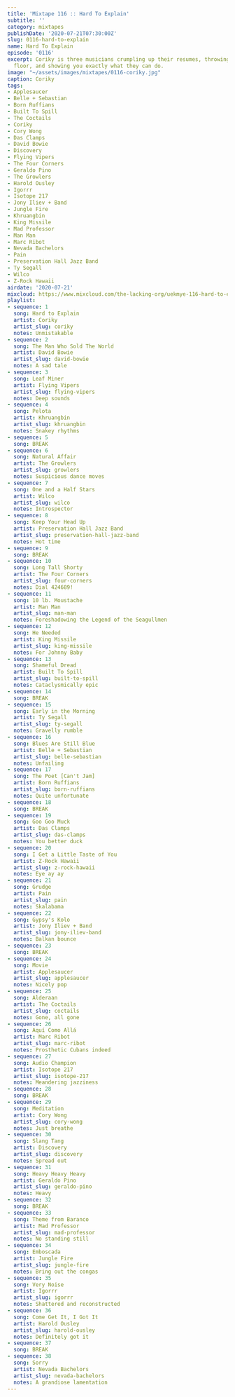 ```yaml
---
title: 'Mixtape 116 :: Hard To Explain'
subtitle: ''
category: mixtapes
publishDate: '2020-07-21T07:30:00Z'
slug: 0116-hard-to-explain
name: Hard To Explain
episode: '0116'
excerpt: Coriky is three musicians crumpling up their resumes, throwing them to the
  floor, and showing you exactly what they can do.
image: "~/assets/images/mixtapes/0116-coriky.jpg"
caption: Coriky
tags:
- Applesaucer
- Belle + Sebastian
- Born Ruffians
- Built To Spill
- The Coctails
- Coriky
- Cory Wong
- Das Clamps
- David Bowie
- Discovery
- Flying Vipers
- The Four Corners
- Geraldo Pino
- The Growlers
- Harold Ousley
- Igorrr
- Isotope 217
- Jony Iliev + Band
- Jungle Fire
- Khruangbin
- King Missile
- Mad Professor
- Man Man
- Marc Ribot
- Nevada Bachelors
- Pain
- Preservation Hall Jazz Band
- Ty Segall
- Wilco
- Z-Rock Hawaii
airdate: '2020-07-21'
mixcloud: https://www.mixcloud.com/the-lacking-org/uekmye-116-hard-to-explain/
playlist:
- sequence: 1
  song: Hard to Explain
  artist: Coriky
  artist_slug: coriky
  notes: Unmistakable
- sequence: 2
  song: The Man Who Sold The World
  artist: David Bowie
  artist_slug: david-bowie
  notes: A sad tale
- sequence: 3
  song: Leaf Miner
  artist: Flying Vipers
  artist_slug: flying-vipers
  notes: Deep sounds
- sequence: 4
  song: Pelota
  artist: Khruangbin
  artist_slug: khruangbin
  notes: Snakey rhythms
- sequence: 5
  song: BREAK
- sequence: 6
  song: Natural Affair
  artist: The Growlers
  artist_slug: growlers
  notes: Suspicious dance moves
- sequence: 7
  song: One and a Half Stars
  artist: Wilco
  artist_slug: wilco
  notes: Introspector
- sequence: 8
  song: Keep Your Head Up
  artist: Preservation Hall Jazz Band
  artist_slug: preservation-hall-jazz-band
  notes: Hot time
- sequence: 9
  song: BREAK
- sequence: 10
  song: Long Tall Shorty
  artist: The Four Corners
  artist_slug: four-corners
  notes: Dial 424689!
- sequence: 11
  song: 10 lb. Moustache
  artist: Man Man
  artist_slug: man-man
  notes: Foreshadowing the Legend of the Seagullmen
- sequence: 12
  song: He Needed
  artist: King Missile
  artist_slug: king-missile
  notes: For Johnny Baby
- sequence: 13
  song: Shameful Dread
  artist: Built To Spill
  artist_slug: built-to-spill
  notes: Cataclysmically epic
- sequence: 14
  song: BREAK
- sequence: 15
  song: Early in the Morning
  artist: Ty Segall
  artist_slug: ty-segall
  notes: Gravelly rumble
- sequence: 16
  song: Blues Are Still Blue
  artist: Belle + Sebastian
  artist_slug: belle-sebastian
  notes: Unfailing
- sequence: 17
  song: The Poet [Can't Jam]
  artist: Born Ruffians
  artist_slug: born-ruffians
  notes: Quite unfortunate
- sequence: 18
  song: BREAK
- sequence: 19
  song: Goo Goo Muck
  artist: Das Clamps
  artist_slug: das-clamps
  notes: You better duck
- sequence: 20
  song: I Get a Little Taste of You
  artist: Z-Rock Hawaii
  artist_slug: z-rock-hawaii
  notes: Eye ay ay
- sequence: 21
  song: Grudge
  artist: Pain
  artist_slug: pain
  notes: Skalabama
- sequence: 22
  song: Gypsy's Kolo
  artist: Jony Iliev + Band
  artist_slug: jony-iliev-band
  notes: Balkan bounce
- sequence: 23
  song: BREAK
- sequence: 24
  song: Movie
  artist: Applesaucer
  artist_slug: applesaucer
  notes: Nicely pop
- sequence: 25
  song: Alderaan
  artist: The Coctails
  artist_slug: coctails
  notes: Gone, all gone
- sequence: 26
  song: Aquí Como Allá
  artist: Marc Ribot
  artist_slug: marc-ribot
  notes: Prosthetic Cubans indeed
- sequence: 27
  song: Audio Champion
  artist: Isotope 217
  artist_slug: isotope-217
  notes: Meandering jazziness
- sequence: 28
  song: BREAK
- sequence: 29
  song: Meditation
  artist: Cory Wong
  artist_slug: cory-wong
  notes: Just breathe
- sequence: 30
  song: Slang Tang
  artist: Discovery
  artist_slug: discovery
  notes: Spread out
- sequence: 31
  song: Heavy Heavy Heavy
  artist: Geraldo Pino
  artist_slug: geraldo-pino
  notes: Heavy
- sequence: 32
  song: BREAK
- sequence: 33
  song: Theme from Baranco
  artist: Mad Professor
  artist_slug: mad-professor
  notes: No standing still
- sequence: 34
  song: Emboscada
  artist: Jungle Fire
  artist_slug: jungle-fire
  notes: Bring out the congas
- sequence: 35
  song: Very Noise
  artist: Igorrr
  artist_slug: igorrr
  notes: Shattered and reconstructed
- sequence: 36
  song: Come Get It, I Got It
  artist: Harold Ousley
  artist_slug: harold-ousley
  notes: Definitely got it
- sequence: 37
  song: BREAK
- sequence: 38
  song: Sorry
  artist: Nevada Bachelors
  artist_slug: nevada-bachelors
  notes: A grandiose lamentation
---
```


